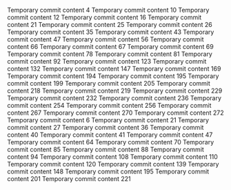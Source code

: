 Temporary commit content 4
Temporary commit content 10
Temporary commit content 12
Temporary commit content 16
Temporary commit content 21
Temporary commit content 25
Temporary commit content 26
Temporary commit content 35
Temporary commit content 43
Temporary commit content 47
Temporary commit content 56
Temporary commit content 66
Temporary commit content 67
Temporary commit content 69
Temporary commit content 78
Temporary commit content 81
Temporary commit content 92
Temporary commit content 123
Temporary commit content 132
Temporary commit content 147
Temporary commit content 169
Temporary commit content 194
Temporary commit content 195
Temporary commit content 199
Temporary commit content 205
Temporary commit content 218
Temporary commit content 219
Temporary commit content 229
Temporary commit content 232
Temporary commit content 236
Temporary commit content 254
Temporary commit content 256
Temporary commit content 267
Temporary commit content 270
Temporary commit content 272
Temporary commit content 6
Temporary commit content 21
Temporary commit content 27
Temporary commit content 36
Temporary commit content 40
Temporary commit content 41
Temporary commit content 47
Temporary commit content 64
Temporary commit content 70
Temporary commit content 85
Temporary commit content 88
Temporary commit content 94
Temporary commit content 108
Temporary commit content 110
Temporary commit content 120
Temporary commit content 139
Temporary commit content 148
Temporary commit content 195
Temporary commit content 201
Temporary commit content 221
